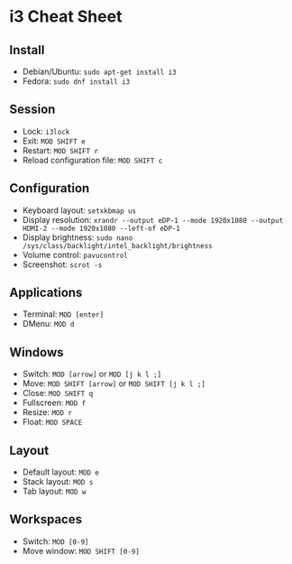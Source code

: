# i3 Cheat Sheet

## Install
* Debian/Ubuntu: `sudo apt-get install i3`
* Fedora: `sudo dnf install i3`

## Session
* Lock: `i3lock`
* Exit: `MOD SHIFT e`
* Restart: `MOD SHIFT r`    
* Reload configuration file: `MOD SHIFT c`

## Configuration
* Keyboard layout: `setxkbmap us`
* Display resolution: `xrandr --output eDP-1 --mode 1920x1080 --output HDMI-2 --mode 1920x1080 --left-of eDP-1`
* Display brightness: `sudo nano /sys/class/backlight/intel_backlight/brightness`
* Volume control: `pavucontrol`
* Screenshot: `scrot -s`

## Applications
* Terminal: `MOD [enter]`
* DMenu: `MOD d`

## Windows
* Switch: `MOD [arrow]` or `MOD [j k l ;]`
* Move: `MOD SHIFT [arrow]` or `MOD SHIFT [j k l ;]`
* Close: `MOD SHIFT q`
* Fullscreen: `MOD f`
* Resize: `MOD r`
* Float: `MOD SPACE`

## Layout
* Default layout: `MOD e`
* Stack layout: `MOD s`
* Tab layout: `MOD w`

## Workspaces
* Switch: `MOD [0-9]`
* Move window: `MOD SHIFT [0-9]`
